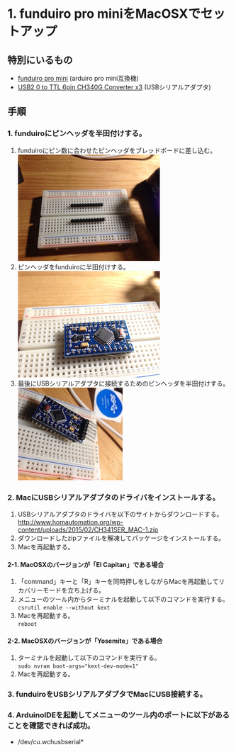 # 1. funduiro pro miniをMacOSXでセットアップ
## 特別にいるもの
* [funduiro pro mini](http://ja.aliexpress.com/item/Free-Shipping-3pcs-lot-USB2-0-To-TTL-6Pin-CH340G-Converter-for-Arduino-PRO-Instead-of/1922500840.html?isOrigTitle=true) (arduiro pro mini互換機)
* [USB2 0 to TTL 6pin CH340G Converter x3](http://ja.aliexpress.com/item/Free-Shipping-new-version-5pcs-lot-Pro-Mini-328-Mini-ATMEGA328-5V-16MHz-for-Arduino/1656644616.html?adminSeq=220352482&shopNumber=1022067) (USBシリアルアダプタ) 

## 手順
### 1. funduiroにピンヘッダを半田付けする。
1. funduiroにピン数に合わせたピンヘッダをブレッドボードに差し込む。 
![Picture](https://github.com/IsaoNakamura/StudyRPi/blob/wrkCtrlArduino/Doc/StudyMenu/usingFunduiroProMini/00_setPin.JPG?raw=true) 
2. ピンヘッダをfunduiroに半田付けする。  
![Picture](https://github.com/IsaoNakamura/StudyRPi/blob/wrkCtrlArduino/Doc/StudyMenu/usingFunduiroProMini/01_setBoard.JPG?raw=true) 
3. 最後にUSBシリアルアダプタに接続するためのピンヘッダを半田付けする。  
![Picture](https://github.com/IsaoNakamura/StudyRPi/blob/wrkCtrlArduino/Doc/StudyMenu/usingFunduiroProMini/02_setConnecter.jpg?raw=true) 

### 2. MacにUSBシリアルアダプタのドライバをインストールする。
1. USBシリアルアダプタのドライバを以下のサイトからダウンロードする。  
http://www.homautomation.org/wp-content/uploads/2015/02/CH341SER_MAC-1.zip  
2. ダウンロードしたzipファイルを解凍してパッケージをインストールする。  
3. Macを再起動する。  

#### 2-1. MacOSXのバージョンが「El Capitan」である場合
1. 「command」キーと「R」キーを同時押しをしながらMacを再起動してリカバリーモードを立ち上げる。  
2. メニューのツール内からターミナルを起動して以下のコマンドを実行する。  
``csrutil enable --without kext`` 
3. Macを再起動する。  
``reboot`` 

#### 2-2. MacOSXのバージョンが「Yosemite」である場合
1. ターミナルを起動して以下のコマンドを実行する。  
``sudo nvram boot-args="kext-dev-mode=1"`` 
2. Macを再起動する。  

### 3. funduiroをUSBシリアルアダプタでMacにUSB接続する。

### 4. ArduinoIDEを起動してメニューのツール内のポートに以下があることを確認できれば成功。  
* /dev/cu.wchusbserial*